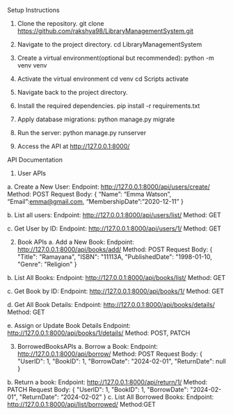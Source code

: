 Setup Instructions 
1.	Clone the repository.
git clone https://github.com/rakshya98/LibraryManagementSystem.git

2.	Navigate to the project directory.
cd LibraryManagementSystem

3.	Create a virtual environment(optional but recommended):
python -m venv venv

4.	Activate the virtual environment
cd venv
cd Scripts
activate

5.	Navigate back to the project directory.

6.	Install the required dependencies.
pip install -r requirements.txt

7.	Apply database migrations:
python manage.py migrate

8.	Run the server:
python manage.py runserver

9.	Access the API at http://127.0.0.1:8000/



API Documentation
1.	User APIs

a.	Create a New User:
Endpoint: http://127.0.0.1:8000/api/users/create/
Method: POST
Request Body: 
{
“Name”: “Emma Watson”,
“Email”:emma@gmail.com,
“MembershipDate”:”2020-12-11”
}


b.	List all users:
Endpoint: http://127.0.0.1:8000/api/users/list/
Method: GET


c.	Get User by ID:
Endpoint: http://127.0.0.1:8000/api/users/1/
Method: GET


2.	Book APIs
a.	Add a New Book: 
Endpoint: http://127.0.0.1:8000/api/books/add/
Method: POST
Request Body:
{
    "Title": 
        "Ramayana",
    "ISBN": 
        "11113A,
    "PublishedDate": 
        "1998-01-10,
    "Genre": 
        "Religion"
}

b.	List All Books:
Endpoint: http://127.0.0.1:8000/api/books/list/
Method: GET

c.	Get Book by ID:
Endpoint: http://127.0.0.1:8000/api/books/1/
Method: GET

d.	Get All Book Details:
Endpoint: http://127.0.0.1:8000/api/books/details/
Method: GET

e.	Assign or Update Book Details
Endpoint: http://127.0.0.1:8000/api/books/1/details/
Method: POST, PATCH


3.	BorrowedBooksAPIs
a.	Borrow a Book:
Endpoint: http://127.0.0.1:8000/api/borrow/
Method: POST
Request Body: 
  {
        "UserID": 1,
        "BookID": 1,
        "BorrowDate": "2024-02-01",
        "ReturnDate": null
    }

b.	Return a book:
Endpoint:  http://127.0.0.1:8000/api/return/1/
Method: PATCH
Request Body:
  {
        "UserID": 1,
        "BookID": 1,
        "BorrowDate": "2024-02-01",
        "ReturnDate": “2024-02-02”
    }
c.	List All Borrowed Books:
Endpoint: http://127.0.0.1:8000/api/list/borrowed/
Method:GET










